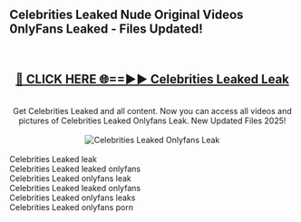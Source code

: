 <h2>Celebrities Leaked Nude Original Videos 0nlyFans Leaked - Files Updated! </h2>
<br>
<div align="center">
<h2><a href="https://213.232.235.80/live/video.php?q=celebrities-leaked" rel="nofollow">🔴 CLICK HERE 🌐==►► Celebrities Leaked Leak</a></h2>
<br>
Get Celebrities Leaked and all content. Now you can access all videos and pictures of Celebrities Leaked Onlyfans Leak. New Updated Files 2025!
<br>
<br>
<a href="https://213.232.235.80/live/video.php?q=celebrities-leaked" rel="nofollow" data-target="animated-image.originalLink"><img src="https://i.imgur.com/1EjSzPs.png" alt="Celebrities Leaked Onlyfans Leak" style="max-width: 100%; display: inline-block;" data-target="animated-image.originalImage"></a>
</div>
<br>
Celebrities Leaked leak<br>
Celebrities Leaked leaked onlyfans<br>
Celebrities Leaked onlyfans leak<br>
Celebrities Leaked leaked onlyfans<br>
Celebrities Leaked onlyfans leaks<br>
Celebrities Leaked onlyfans porn
